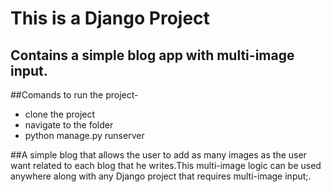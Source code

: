# This is a Django Project


## Contains a simple blog app  with multi-image input.

##Comands to run the project-
- clone the project 
- navigate to the folder
- python manage.py runserver

##A simple blog that allows the user to add as many images as the user want related to each blog that he writes.This multi-image logic can be used anywhere along with any Django project that requires multi-image input;.